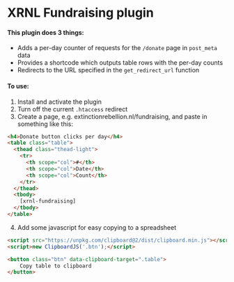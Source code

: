 # XRNL Fundraising plugin

#### This plugin does 3 things:
- Adds a per-day counter of requests for the `/donate` page in `post_meta` data
- Provides a shortcode which outputs table rows with the per-day counts
- Redirects to the URL specified in the `get_redirect_url` function

#### To use:
1. Install and activate the plugin
2. Turn off the current `.htaccess` redirect
3. Create a page, e.g. extinctionrebellion.nl/fundraising, and paste in something like this:

```html
<h4>Donate button clicks per day</h4>
<table class="table">
  <thead class="thead-light">
    <tr>
      <th scope="col">#</th>
      <th scope="col">Date</th>
      <th scope="col">Count</th>
    </tr>
  </thead>
  <tbody>
    [xrnl-fundraising]
  </tbody>
</table>
```

4. Add some javascript for easy copying to a spreadsheet
```html
<script src="https://unpkg.com/clipboard@2/dist/clipboard.min.js"></script>
<script>new ClipboardJS('.btn');</script>

<button class="btn" data-clipboard-target=".table">
    Copy table to clipboard
</button>
```
